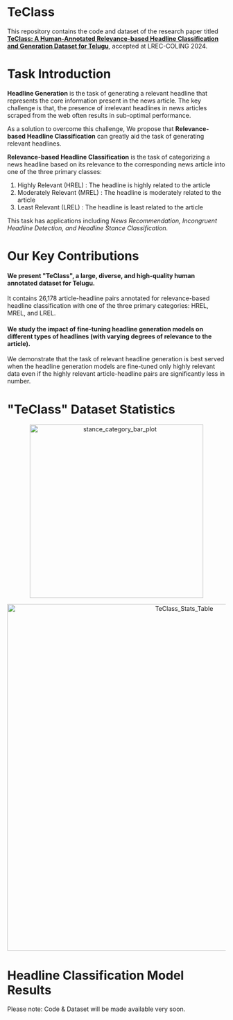 # TeClass

This repository contains the code and dataset of the research paper titled [**TeClass: A Human-Annotated Relevance-based Headline Classification and Generation Dataset for Telugu**](https://aclanthology.org/2024.lrec-main.1364/), accepted at LREC-COLING 2024.
# Task Introduction
**Headline Generation** is the task of generating a relevant headline that represents the core information present in the news article. The key challenge is that, the presence of irrelevant headlines in news articles scraped from the web often results in sub-optimal performance.

As a solution to overcome this challenge, We propose that **Relevance-based Headline Classification** can greatly aid the task of generating relevant headlines.

**Relevance-based Headline Classification​** is the task of categorizing a news headline based on its relevance to the corresponding news article​ into one of the three primary classes:
  1. Highly Relevant (HREL) : The headline is highly related to the article
  2. Moderately Relevant​ (MREL) :  The headline is moderately related to the article
  3. Least Relevant (LREL) : The headline is least related to the article
    
This task has applications including _News Recommendation, Incongruent Headline Detection​​, and Headline Stance Classification​._


# Our Key Contributions

#### We present "TeClass", a large, diverse, and high-quality human annotated dataset for Telugu​. 
It contains 26,178 article-headline pairs annotated for relevance-based headline classification with one of the three primary categories: ​HREL, MREL, and LREL.

#### We study the impact of fine-tuning headline generation models on different types of headlines (with varying degrees of relevance to the article).
We demonstrate that the task of relevant headline generation is best served when the headline generation models are fine-tuned only highly relevant data even if the highly relevant article-headline pairs are significantly less in number.​
​
# "TeClass" Dataset Statistics
<p align="center">
  <img src="https://github.com/gopichandkanumolu/TeClass/assets/54239600/993b42c5-aa32-4cdc-b204-9fff95d7b8ec" width="400" alt="stance_category_bar_plot">
</p>
<p align="center">
  <img src="https://github.com/gopichandkanumolu/TeClass/assets/54239600/4d831f89-1e80-4261-a6df-430158156af4" width="800" alt="TeClass_Stats_Table">
</p>


# Headline Classification Model Results








Please note: Code & Dataset will be made available very soon.
